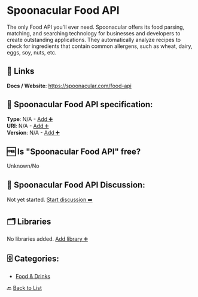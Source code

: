 # Spoonacular Food API
The only Food API you'll ever need. Spoonacular offers its food parsing, matching, and searching technology for businesses and developers to create outstanding applications. They automatically analyze recipes to check for ingredients that contain common allergens, such as wheat, dairy, eggs, soy, nuts, etc.

##  🔗 Links
**Docs / Website**: https://spoonacular.com/food-api

## 🧬 Spoonacular Food API specification:
**Type**: N/A - [Add ➕](https://github.com/apis-list/apis-list/edit/main/apis-list.yaml)  
**URI**: N/A - [Add ➕](https://github.com/apis-list/apis-list/edit/main/apis-list.yaml)  
**Version**: N/A - [Add ➕](https://github.com/apis-list/apis-list/edit/main/apis-list.yaml)

## 🆓 Is "Spoonacular Food API" free?
Unknown/No  

## 💬 Spoonacular Food API Discussion:
Not yet started. [Start discussion ➡️](https://github.com/apis-list/apis-list/discussions/new)

## 🗂️ Libraries
No libraries added. [Add library ➕](https://github.com/apis-list/apis-list/edit/main/apis-list.yaml)    

## 🗄️ Categories:
- [Food & Drinks](https://github.com/apis-list/apis-list#food--drinks-)

🔙  [Back to List](https://github.com/apis-list/apis-list)
